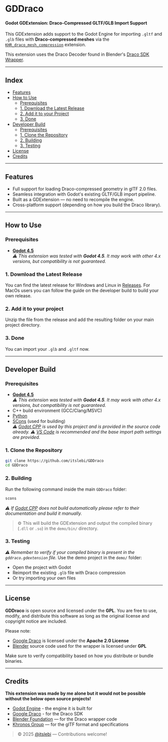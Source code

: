 # GDDraco
#### Godot GDExtension: Draco-Compressed GLTF/GLB Import Support

This GDExtension adds support to the Godot Engine for importing `.gltf` and `.glb` files with **Draco-compressed meshes** via the [`KHR_draco_mesh_compression`](https://github.com/KhronosGroup/glTF/blob/main/extensions/2.0/Khronos/KHR_draco_mesh_compression/README.md) extension.

This extension uses the Draco Decoder found in Blender's [Draco SDK Wrapper](https://github.com/blender/blender/tree/2d4984493155e3f23eed34dcae8e7afe08aefbde).

---

## Index

- [Features](#features)
- [How to Use](#how-to-use)
  - [Prerequisites](#prerequisites)
  - [1. Download the Latest Release](#1-download-the-latest-release)
  - [2. Add it to your Project](#2-add-it-to-your-project)
  - [3. Done](#3-done)
- [Developer Build](#developer-build)
  - [Prerequisites](#prerequisites-1)
  - [1. Clone the Repository](#1-clone-the-repository)
  - [2. Building](#2-building)
  - [3. Testing](#3-testing)
- [License](#license)
- [Credits](#credits)

---

## Features

- Full support for loading Draco-compressed geometry in glTF 2.0 files.
- Seamless integration with Godot's existing GLTF/GLB import pipeline.
- Built as a GDExtension — no need to recompile the engine.
- Cross-platform support (depending on how you build the Draco library).

---

## How to Use

### Prerequisites

- **[Godot 4.5](https://godotengine.org/)**  
  _⚠️ This extension was tested with **Godot 4.5**. It may work with other 4.x versions, but compatibility is not guaranteed._

### 1. Download the Latest Release
You can find the latest release for Windows and Linux in [Releases](https://github.com/itslebi/GDDraco/releases).
For MacOs users you can follow the guide on the developer build to build your own release.

### 2. Add it to your project
Unzip the file from the release and add the resulting folder on your main project directory. 

### 3. Done
You can import your `.glb` and `.gltf` now.

---

## Developer Build

### Prerequisites

- **[Godot 4.5](https://godotengine.org/)**  
  _⚠️ This extension was tested with **Godot 4.5**. It may work with other 4.x versions, but compatibility is not guaranteed._  
- C++ build environment (GCC/Clang/MSVC)
- [Python](https://www.python.org/)
- [SCons](https://scons.org/) (used for building)  
_⚠️ [Godot CPP](https://github.com/godotengine/godot-cpp) is used by this project and is provided in the source code already._
_⚠️ [VS Code](https://code.visualstudio.com/) is recommended and the base import path settings are provided._

### 1. Clone the Repository

```bash
git clone https://github.com/itslebi/GDDraco
cd GDDraco
````

### 2. Building

Run the following command inside the main `GDDraco` folder:

```bash
scons
```
_⚠️ If [Godot CPP](https://github.com/godotengine/godot-cpp) does not build automatically please refer to their documentation and build it manually._  

> ⚙️ This will build the GDExtension and output the compiled binary (`.dll` or `.so`) in the ```demo/bin/``` directory.

### 3. Testing
_⚠️ Remember to verify if your compiled binary is present in the `gddraco.gdextension` file._
Use the demo project in the `demo/` folder:

* Open the project with Godot
* Reimport the existing `.glb` file with Draco compression
* Or try importing your own files

---

## License

**GDDraco** is open source and licensed under the **GPL**.
You are free to use, modify, and distribute this software as long as the original license and copyright notice are included.

Please note:

* [Google Draco](https://github.com/google/draco) is licensed under the **Apache 2.0 License**
* [Blender](https://www.blender.org/) source code used for the wrapper is licensed under **GPL**

Make sure to verify compatibility based on how you distribute or bundle binaries.

---

## Credits
**This extension was made by me alone but it would not be possible without the below open source projects!**
* [Godot Engine](https://godotengine.org/) - the engine it is built for
* [Google Draco](https://github.com/google/draco) - for the Draco SDK
* [Blender Foundation](https://www.blender.org/) — for the Draco wrapper code
* [Khronos Group](https://www.khronos.org/) — for the glTF format and specifications


> © 2025 [@itslebi](https://github.com/itslebi) — Contributions welcome!
